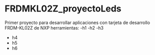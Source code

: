 # FRDMKL02Z_proyectoLeds
Primer proyecto para desarrollar aplicaciones con tarjeta de desarrollo FRDM-KL02Z de NXP
herramientas:
-h1
-h2
-h3
- h4
- h5
- h6

